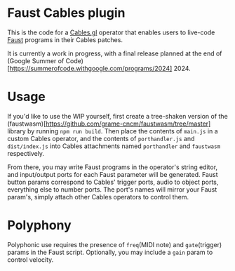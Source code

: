 # Faust Cables plugin

This is the code for a [Cables.gl](cables.gl) operator that enables users to live-code
[Faust](https://faust.grame.fr/) programs in their Cables patches.

It is currently a work in progress, with a final release planned at the end of 
(Google Summer of Code)[https://summerofcode.withgoogle.com/programs/2024] 2024.

# Usage

If you'd like to use the WIP yourself, first create a tree-shaken version of the 
(faustwasm)[https://github.com/grame-cncm/faustwasm/tree/master] library by running `npm run build`.
Then place the contents of `main.js` in a custom Cables operator, and the contents 
of `porthandler.js` and `dist/index.js` into Cables attachments named 
`porthandler` and `faustwasm` respectively.

From there, you may write Faust programs in the operator's string editor, and 
input/output ports for each Faust parameter will be generated. Faust button 
params correspond to Cables' trigger ports, audio to object ports, everything 
else to number ports. The port's names will mirror your Faust param's, simply 
attach other Cables operators to control them.

# Polyphony

Polyphonic use requires the presence of `freq`(MIDI note) and `gate`(trigger) 
params in the Faust script. Optionally, you may include a `gain` param to control velocity.

